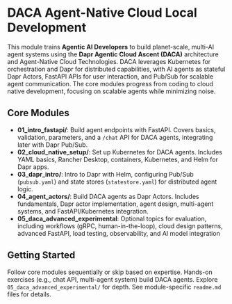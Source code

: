 # DACA Agent-Native Cloud Local Development

This module trains **Agentic AI Developers** to build planet-scale, multi-AI agent systems using the **Dapr Agentic Cloud Ascent (DACA)** architecture and Agent-Native Cloud Technologies. DACA leverages Kubernetes for orchestration and Dapr for distributed capabilities, with AI agents as stateful Dapr Actors, FastAPI APIs for user interaction, and Pub/Sub for scalable agent communication. The core modules progress from coding to cloud native development, focusing on scalable agents while minimizing noise. 

## Core Modules

- **01_intro_fastapi/**: Build agent endpoints with FastAPI. Covers basics, validation, parameters, and a `/chat` API for DACA agents, integrating later with Dapr Pub/Sub.
- **02_cloud_native_setup/**: Set up Kubernetes for DACA agents. Includes YAML basics, Rancher Desktop, containers, Kubernetes, and Helm for Dapr apps.
- **03_dapr_intro/**: Intro to Dapr with Helm, configuring Pub/Sub (`pubsub.yaml`) and state stores (`statestore.yaml`) for distributed agent logic.
- **04_agent_actors/**: Build DACA agents as Dapr Actors. Includes fundamentals, Dapr actor implementation, agent design, multi-agent systems, and FastAPI/Kubernetes integration.
- **05_daca_advanced_experimental**: Optional topics for evaluation, including workflows (gRPC, human-in-the-loop), cloud design patterns, advanced FastAPI, load testing, observability, and AI model integration 

## Getting Started
Follow core modules sequentially or skip based on expertise. Hands-on exercises (e.g., chat API, multi-agent system) build DACA agents. Explore `05_daca_advanced_experimental/` for depth. See module-specific `readme.md` files for details.
